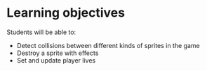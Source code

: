 # Learning objectives
Students will be able to:
- Detect collisions between different kinds of sprites in the game
- Destroy a sprite with effects
- Set and update player lives
